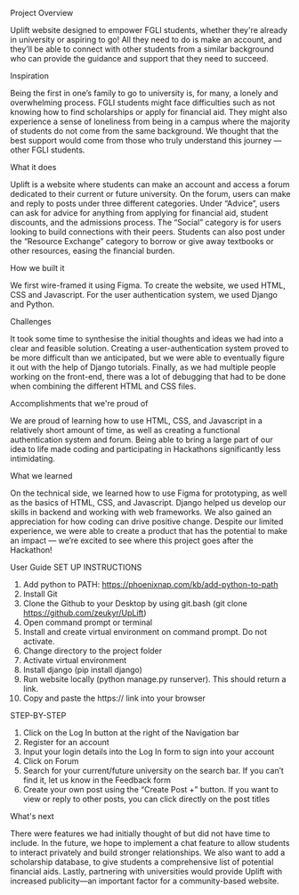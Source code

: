 Project Overview

Uplift website designed to empower FGLI students, whether they're already in university or aspiring to go! All they need to do is make an account, and they’ll be able to connect with other students from a similar background who can provide the guidance and support that they need to succeed.

Inspiration

Being the first in one’s family to go to university is, for many, a lonely and overwhelming process. FGLI students might face difficulties such as not knowing how to find scholarships or apply for financial aid. They might also experience a sense of loneliness from being in a campus where the majority of students do not come from the same background. We thought that the best support would come from those who truly understand this journey — other FGLI students. 

What it does

Uplift is a website where students can make an account and access a forum dedicated to their current or future university. On the forum, users can make and reply to posts under three different categories. Under “Advice”, users can ask for advice for anything from applying for financial aid, student discounts, and the admissions process. The “Social” category is for users looking to build connections with their peers. Students can also post under the “Resource Exchange” category to borrow or give away textbooks or other resources, easing the financial burden.

How we built it

We first wire-framed it using Figma. To create the website, we used HTML, CSS and Javascript. For the user authentication system, we used Django and Python. 

Challenges 

It took some time to synthesise the initial thoughts and ideas we had into a clear and feasible solution. Creating a user-authentication system proved to be more difficult than we anticipated, but we were able to eventually figure it out with the help of Django tutorials. Finally, as we had multiple people working on the front-end, there was a lot of debugging that had to be done when combining the different HTML and CSS files. 

Accomplishments that we're proud of

We are proud of learning how to use HTML, CSS, and Javascript in a relatively short amount of time, as well as creating a functional authentication system and forum. Being able to bring a large part of our idea to life made coding and participating in Hackathons significantly less intimidating. 

What we learned

On the technical side, we learned how to use Figma for prototyping, as well as the basics of HTML, CSS, and Javascript. Django helped us develop our skills in backend and working with web frameworks. We also gained an appreciation for how coding can drive positive change. Despite our limited experience, we were able to create a product that has the potential to make an impact — we’re excited to see where this project goes after the Hackathon! 

User Guide
SET UP INSTRUCTIONS
1. Add python to PATH: https://phoenixnap.com/kb/add-python-to-path
2. Install Git
3. Clone the Github to your Desktop by using git.bash (git clone https://github.com/zeukyr/UpLift)
4. Open command prompt or terminal
5. Install and create virtual environment on command prompt. Do not activate.
6. Change directory to the project folder 
7. Activate virtual environment
8. Install django (pip install django)
9. Run website locally (python manage.py runserver). This should return a link.
10. Copy and paste the https:// link into your browser

STEP-BY-STEP
1. Click on the Log In button at the right of the Navigation bar
2. Register for an account
3. Input your login details into the Log In form to sign into your account
4. Click on Forum
5. Search for your current/future university on the search bar. If you can’t find it, let us know in the Feedback form
6. Create your own post using the “Create Post +” button. If you want to view or reply to other posts, you can click directly on the post titles

What's next 

There were features we had initially thought of but did not have time to include. In the future, we hope to implement a chat feature to allow students to interact privately and build stronger relationships. We also want to add a scholarship database, to give students a comprehensive list of potential financial aids. Lastly, partnering with universities would provide Uplift with increased publicity—an important factor for a community-based website.
